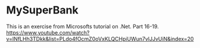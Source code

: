 # MySuperBank

This is an exercise from Microsofts tutorial on .Net. Part 16-19. 
https://www.youtube.com/watch?v=INfLHh3TDkk&list=PLdo4fOcmZ0oVxKLQCHpiUWun7vlJJvUiN&index=20

